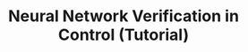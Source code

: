 ---
title: "Neural Network Verification in Control (Tutorial)"
authors: "Michael Everett"
venue: "Conference on Decision and Control (CDC)"
year: "2021"
status: "published"
arxiv: "https://arxiv.org/abs/2110.01388"
official_link: ""
doi: ""
volume: ""
number: ""
pages: ""
publisher: ""
month: "01"
address: ""
type: "conference"
school: ""
awards: ""
notes: ""
image: "nfls.png"
collection: publications
permalink: /publication/2021-01-Everett21_CDC.html
---